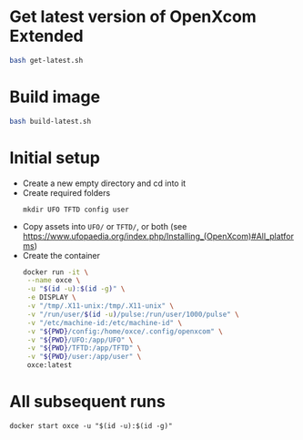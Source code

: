 # Get latest version of OpenXcom Extended
```bash
bash get-latest.sh
```

# Build image

```bash
bash build-latest.sh
```

# Initial setup
- Create a new empty directory and cd into it
- Create required folders
  ```
  mkdir UFO TFTD config user
  ```
- Copy assets into `UFO/` or `TFTD/`, or both (see https://www.ufopaedia.org/index.php/Installing_(OpenXcom)#All_platforms)
- Create the container
  ```bash
  docker run -it \
   --name oxce \
   -u "$(id -u):$(id -g)" \
   -e DISPLAY \
   -v "/tmp/.X11-unix:/tmp/.X11-unix" \
   -v "/run/user/$(id -u)/pulse:/run/user/1000/pulse" \
   -v "/etc/machine-id:/etc/machine-id" \
   -v "${PWD}/config:/home/oxce/.config/openxcom" \
   -v "${PWD}/UFO:/app/UFO" \
   -v "${PWD}/TFTD:/app/TFTD" \
   -v "${PWD}/user:/app/user" \
   oxce:latest
  ```

# All subsequent runs
```
docker start oxce -u "$(id -u):$(id -g)"
```
